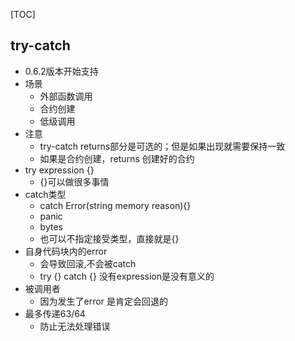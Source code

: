 [TOC]
## try-catch
 - 0.6.2版本开始支持
 - 场景
    - 外部函数调用
    - 合约创建
    - 低级调用
 - 注意
    - try-catch  returns部分是可选的；但是如果出现就需要保持一致
    - 如果是合约创建，returns 创建好的合约
 - try expression {}
    - {}可以做很多事情
 - catch类型
    - catch Error(string memory reason){}
    - panic
    - bytes
    - 也可以不指定接受类型，直接就是{}
 - 自身代码块内的error
    - 会导致回滚,不会被catch
    - try {} catch {}   没有expression是没有意义的
 - 被调用者
    - 因为发生了error 是肯定会回退的
 - 最多传递63/64
    - 防止无法处理错误